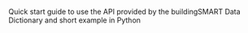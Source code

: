 Quick start guide to use the API provided by the buildingSMART Data Dictionary
and short example in Python
